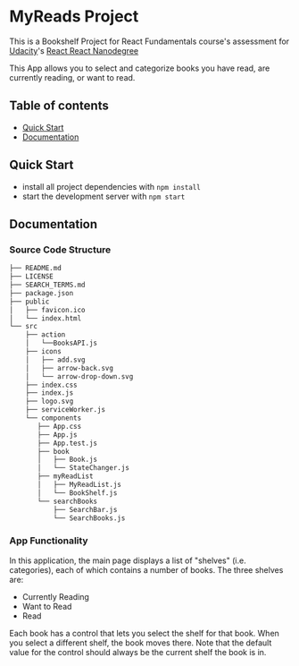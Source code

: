 # MyReads Project

This is a Bookshelf Project for React Fundamentals course's assessment for [Udacity](https://www.udacity.com/)'s [React React Nanodegree](https://www.udacity.com/course/react-nanodegree--nd019)

This App allows you to select and categorize books you have read, are currently reading, or want to read.

## Table of contents

- [Quick Start](#quick-start)
- [Documentation](#documentation)

## Quick Start

- install all project dependencies with `npm install`
- start the development server with `npm start`

## Documentation

### Source Code Structure

```bash
├── README.md
├── LICENSE
├── SEARCH_TERMS.md 
├── package.json 
├── public
│   ├── favicon.ico
│   └── index.html
└── src
    ├── action
    │   └──BooksAPI.js
    ├── icons 
    │   ├── add.svg
    │   ├── arrow-back.svg
    │   └── arrow-drop-down.svg
    ├── index.css 
    ├── index.js
    ├── logo.svg
    ├── serviceWorker.js
    └── components
       ├── App.css
       ├── App.js 
       ├── App.test.js 
       ├── book
       │   ├── Book.js
       │   └── StateChanger.js
       ├── myReadList
       │   ├── MyReadList.js
       │   └── BookShelf.js
       └── searchBooks
           ├── SearchBar.js
           └── SearchBooks.js
```

### App Functionality

In this application, the main page displays a list of "shelves" (i.e. categories), each of which contains a number of books. The three shelves are:

 - Currently Reading
 - Want to Read
 - Read

 Each book has a control that lets you select the shelf for that book. When you select a different shelf, the book moves there. Note that the default value for the control should always be the current shelf the book is in.

